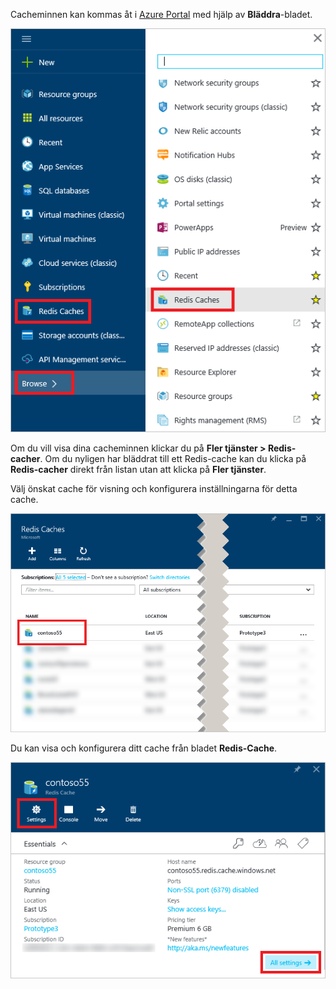 Cacheminnen kan kommas åt i [Azure Portal](https://portal.azure.com) med hjälp av **Bläddra**-bladet.

![Azure Redis Cache – bladet Bläddra](media/redis-cache-browse/redis-cache-browse.png)

Om du vill visa dina cacheminnen klickar du på **Fler tjänster > Redis-cacher**. Om du nyligen har bläddrat till ett Redis-cache kan du klicka på **Redis-cacher** direkt från listan utan att klicka på **Fler tjänster**.

Välj önskat cache för visning och konfigurera inställningarna för detta cache.

![Azure Redis Cache – cachelistan Bläddra](media/redis-cache-browse/redis-caches.png)

Du kan visa och konfigurera ditt cache från bladet **Redis-Cache**.

![Alla inställningar för Redis-cache](media/redis-cache-browse/redis-cache-blade.png)



<!--HONumber=Dec16_HO3-->


